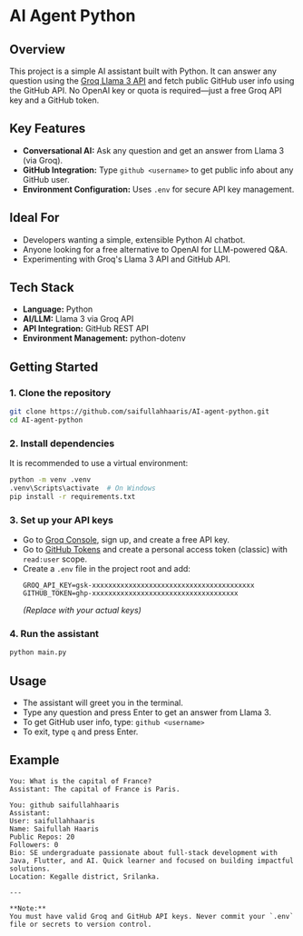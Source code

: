 # AI Agent Python

## Overview
This project is a simple AI assistant built with Python. It can answer any question using the [Groq Llama 3 API](https://console.groq.com/keys) and fetch public GitHub user info using the GitHub API. No OpenAI key or quota is required—just a free Groq API key and a GitHub token.

## Key Features
- **Conversational AI:** Ask any question and get an answer from Llama 3 (via Groq).
- **GitHub Integration:** Type `github <username>` to get public info about any GitHub user.
- **Environment Configuration:** Uses `.env` for secure API key management.

## Ideal For
- Developers wanting a simple, extensible Python AI chatbot.
- Anyone looking for a free alternative to OpenAI for LLM-powered Q&A.
- Experimenting with Groq's Llama 3 API and GitHub API.

## Tech Stack
- **Language:** Python
- **AI/LLM:** Llama 3 via Groq API
- **API Integration:** GitHub REST API
- **Environment Management:** python-dotenv

## Getting Started

### 1. Clone the repository
```sh
git clone https://github.com/saifullahhaaris/AI-agent-python.git
cd AI-agent-python
```

### 2. Install dependencies
It is recommended to use a virtual environment:
```sh
python -m venv .venv
.venv\Scripts\activate  # On Windows
pip install -r requirements.txt
```

### 3. Set up your API keys
- Go to [Groq Console](https://console.groq.com/keys), sign up, and create a free API key.
- Go to [GitHub Tokens](https://github.com/settings/tokens) and create a personal access token (classic) with `read:user` scope.
- Create a `.env` file in the project root and add:
  ```
  GROQ_API_KEY=gsk-xxxxxxxxxxxxxxxxxxxxxxxxxxxxxxxxxxxxxxxx
  GITHUB_TOKEN=ghp-xxxxxxxxxxxxxxxxxxxxxxxxxxxxxxxxxxxx
  ```
  *(Replace with your actual keys)*

### 4. Run the assistant
```sh
python main.py
```

## Usage
- The assistant will greet you in the terminal.
- Type any question and press Enter to get an answer from Llama 3.
- To get GitHub user info, type: `github <username>`
- To exit, type `q` and press Enter.

## Example
```
You: What is the capital of France?
Assistant: The capital of France is Paris.

You: github saifullahhaaris
Assistant: 
User: saifullahhaaris
Name: Saifullah Haaris
Public Repos: 20
Followers: 0
Bio: SE undergraduate passionate about full-stack development with Java, Flutter, and AI. Quick learner and focused on building impactful solutions.
Location: Kegalle district, Srilanka.

---

**Note:**  
You must have valid Groq and GitHub API keys. Never commit your `.env` file or secrets to version control.